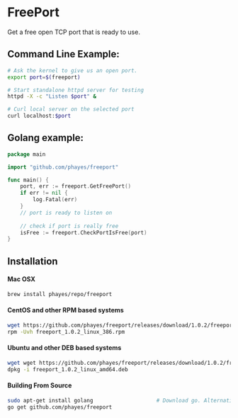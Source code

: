 FreePort
========

Get a free open TCP port that is ready to use.

## Command Line Example:
```bash
# Ask the kernel to give us an open port.
export port=$(freeport)

# Start standalone httpd server for testing
httpd -X -c "Listen $port" &

# Curl local server on the selected port
curl localhost:$port
```

## Golang example:
```go
package main

import "github.com/phayes/freeport"

func main() {
	port, err := freeport.GetFreePort()
	if err != nil {
		log.Fatal(err)
	} 
	// port is ready to listen on
	
	// check if port is really free
	isFree := freeport.CheckPortIsFree(port)
}

```

## Installation

#### Mac OSX
```bash
brew install phayes/repo/freeport
```


#### CentOS and other RPM based systems
```bash
wget https://github.com/phayes/freeport/releases/download/1.0.2/freeport_1.0.2_linux_386.rpm
rpm -Uvh freeport_1.0.2_linux_386.rpm
```

#### Ubuntu and other DEB based systems
```bash
wget wget https://github.com/phayes/freeport/releases/download/1.0.2/freeport_1.0.2_linux_amd64.deb
dpkg -i freeport_1.0.2_linux_amd64.deb
```

#### Building From Source
```bash
sudo apt-get install golang                    # Download go. Alternativly build from source: https://golang.org/doc/install/source
go get github.com/phayes/freeport
```

